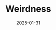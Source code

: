 ---
title: "Weirdness"
tags: ["social", "people", "psychology"]
date: 2025-01-31
toc: false
draft: true
---
